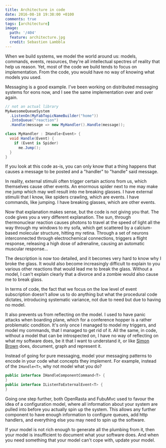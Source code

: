 ```yaml
---
title: Architecture in code
date: 2016-08-18 19:38:00 +0100
comments: true
tags: [architecture]
image:
  path: '/404'
  feature: architecture.jpg
  credit: Sebastien Lambbla
---
```


When we build systems, we model the world around us: models, commands, events,
resources, they're all intellectual spectres of reality that help us reason. 
Yet, most of the code we build tends to focus on implementation. From the code,
you would have no way of knowing what models you used.

Messaging is a good example. I've been working on distributed messaging systems
for eons now, and I see the same implementation over and over again.

```csharp
// not an actual library
MyAwesomeQueueSystem
  .ListenOn(MyFabTopicNameBuilder("home"))
  .IntoQueue("reaction")
  .Handle(message => new MyHandler().Handle(message));

class MyHandler : IHandle<Event> {
  void Handle(Event) {
    if (Event is Spider)
      me.Jump();
  }
}
```

If you look at this code as-is, you can only know that a thing happens that
causes a message to be posted and a "handler" to "handle" said message.

In reality, external stimulii often trigger certain actions from us, which 
themselves cause other events. An enormous spider next to me may make me jump
which may well result into me breaking glasses. I have external stimulii that
I know, like spiders crawling, which are events. I have commands, like jumping. I have breaking
glasses, which are other events.

Now that explanation makes sense, but the code is not giving you that. The code
gives you a very different explanation. The sun, through thermonuclear reaction
causes photons to travel at the speed of light all the way through my windows to
my sofa, which get scattered by a calcium-based molecular structure, hitting my
retina. Through a set of neurons interconnected through electrochemical
 connections, triggers a flight response, releasing a high dose
of adrenaline, causing an automatic muscular response...

The description is now too detailed, and it becomes very hard to know why I
broke the glass. It would also become increasingly difficult to explain to you
various other reactions that would lead me to break the glass. Without a model,
I can't explain clearly that a divorce and a zombie would also cause me to break
glass.

In terms of code, the fact that we focus on the low level of event subscription
doesn't allow us to do anything but what the procedural code dictates,
introducing systematic variance, not due to need but due to having no model.

It also prevents us from reflecting on the model. I used to have panic attacks
when boarding plane, which for a conference hopper is a rather problematic
condition. It's only once I managed to model my triggers, and model my commands,
that I managed to get rid of it. All the same, in code, without a model that
can be introspected on, I have no way of reflecting on what my software does, 
be it that I want to understand it, or like [Simon Brown][simonbrown] does,
document, graph and represent it.

Instead of going for pure messaging, model your messaging patterns to encode
in your code what concepts they implement. For example, instead of the 
`IHandle<T>`, why not model what you do?

```csharp
public interface IHandleComponentCommand<T> {
}
public interface IListenToExternalEvent<T> {
}
```

Going one step further, both OpenRasta and FubuMvc used to favour the idea of
a configuration model, where all information about your system are pulled into
before you actually spin up the system. This allows any further component to
have enough information to configure queues, add http handlers, and everything
else you may need to spin up the software.

If your model is not rich enough to generate all the plumbing from it, then
your model is insufficient to document what your software does. And when you
need something that your model can't cope with, update your model.

[simonbrown]: <http://www.codingthearchitecture.com/blogentries/1.html>
